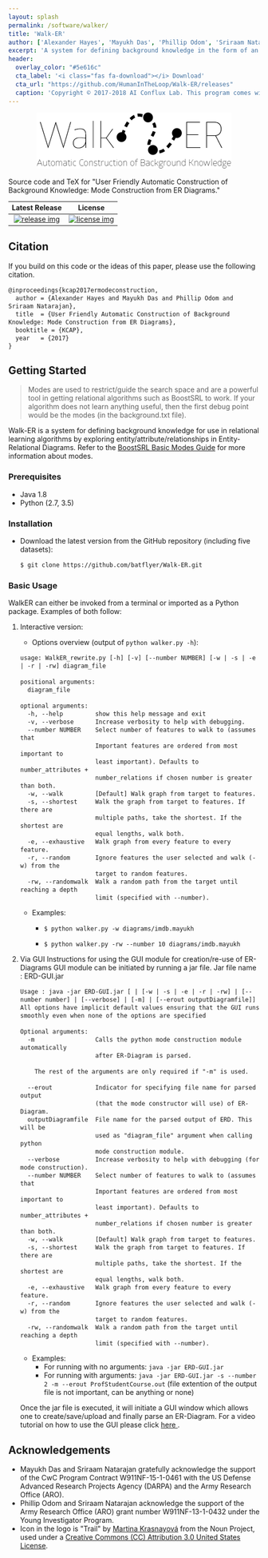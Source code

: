 ```yaml
---
layout: splash
permalink: /software/walker/
title: 'Walk-ER'
author: ['Alexander Hayes', 'Mayukh Das', 'Phillip Odom', 'Sriraam Natarajan']
excerpt: 'A system for defining background knowledge in the form of an Entity-Relational Diagrams and converting it into a BoostSRL modes file.<br /><br />{::nomarkdown}<iframe style="display: inline-block;" src="https://ghbtns.com/github-btn.html?user=HumanInTheLoop&repo=Walk-ER&type=star&count=true&size=large" frameborder="0" width="120px" height="30px"></iframe> <iframe style="display: inline-block;" src="https://ghbtns.com/github-btn.html?user=HumanInTheLoop&repo=Walk-ER&type=fork&count=true&size=large" frameborder="0" scrolling="0" width="158px" height="30px"></iframe>{:/nomarkdown}'
header:
  overlay_color: "#5e616c"
  cta_label: '<i class="fas fa-download"></i> Download'
  cta_url: "https://github.com/HumanInTheLoop/Walk-ER/releases"
  caption: 'Copyright © 2017-2018 AI Conflux Lab. This program comes with absolutely no warranty. This is free software, available under the terms of the GPL-3.0.'
---
```


<p align="center">
	<img src="https://github.com/HumanInTheLoop/Walk-ER/raw/master/media/WalkERLogo.png">
</p>

Source code and TeX for "User Friendly Automatic Construction of Background Knowledge: Mode Construction from ER Diagrams."

| Latest Release | License |
| :---: | :---: |
| [![release img]][release] | [![license img]][license] |

## Citation

If you build on this code or the ideas of this paper, please use the following citation.

    @inproceedings{kcap2017ermodeconstruction,
      author = {Alexander Hayes and Mayukh Das and Phillip Odom and Sriraam Natarajan},
      title  = {User Friendly Automatic Construction of Background Knowledge: Mode Construction from ER Diagrams},
      booktitle = {KCAP},
      year   = {2017}
    }

## Getting Started

> Modes are used to restrict/guide the search space and are a powerful tool in getting relational algorithms such as BoostSRL to work. If your algorithm does not learn anything useful, then the first debug point would be the modes (in the background.txt file).

Walk-ER is a system for defining background knowledge for use in relational learning algorithms by exploring entity/attribute/relationships in Entity-Relational Diagrams. Refer to the [BoostSRL Basic Modes Guide](https://github.com/boost-starai/BoostSRL/wiki/Basic-Modes-Guide) for more information about modes.

### Prerequisites

* Java 1.8
* Python (2.7, 3.5)

### Installation

* Download the latest version from the GitHub repository (including five datasets):

  ```bash
  $ git clone https://github.com/batflyer/Walk-ER.git
  ```

### Basic Usage

WalkER can either be invoked from a terminal or imported as a Python package. Examples of both follow:

1. Interactive version:

   * Options overview (output of `python walker.py -h`):

   ```
   usage: WalkER_rewrite.py [-h] [-v] [--number NUMBER] [-w | -s | -e | -r | -rw] diagram_file
   
   positional arguments:
     diagram_file
   
   optional arguments:
     -h, --help         show this help message and exit
     -v, --verbose      Increase verbosity to help with debugging.
     --number NUMBER    Select number of features to walk to (assumes that
                        Important features are ordered from most important to
                        least important). Defaults to number_attributes +
                        number_relations if chosen number is greater than both.
     -w, --walk         [Default] Walk graph from target to features.
     -s, --shortest     Walk the graph from target to features. If there are
                        multiple paths, take the shortest. If the shortest are
                        equal lengths, walk both.
     -e, --exhaustive   Walk graph from every feature to every feature.
     -r, --random       Ignore features the user selected and walk (-w) from the
                        target to random features.
     -rw, --randomwalk  Walk a random path from the target until reaching a depth
                        limit (specified with --number).
   ```

   * Examples:
   
      * `$ python walker.py -w diagrams/imdb.mayukh`
      
      * `$ python walker.py -rw --number 10 diagrams/imdb.mayukh`

2. Via GUI 
	Instructions for using the GUI module for creation/re-use of ER-Diagrams
	GUI module can be initiated by running a jar file.
	Jar file name : ERD-GUI.jar

	```
	Usage : java -jar ERD-GUI.jar [ | [-w | -s | -e | -r | -rw] | [--number number] | [--verbose] | [-m] | [--erout outputDiagramfile]]
	All options have implicit default values ensuring that the GUI runs smoothly even when none of the options are specified

	Optional arguments:
	  -m				 Calls the python mode construction module automatically 
						 after ER-Diagram is parsed.
						 
		The rest of the arguments are only required if "-m" is used.
		
	  --erout 		 	 Indicator for specifying file name for parsed output 
						 (that the mode constructor will use) of ER-Diagram.
	  outputDiagramfile	 File name for the parsed output of ERD. This will be 
						 used as "diagram_file" argument when calling python 
						 mode construction module.
	  --verbose      	 Increase verbosity to help with debugging (for mode construction).
	  --number NUMBER    Select number of features to walk to (assumes that
						 Important features are ordered from most important to
						 least important). Defaults to number_attributes +
						 number_relations if chosen number is greater than both.
	  -w, --walk         [Default] Walk graph from target to features.
	  -s, --shortest     Walk the graph from target to features. If there are
						 multiple paths, take the shortest. If the shortest are
						 equal lengths, walk both.
	  -e, --exhaustive   Walk graph from every feature to every feature.
	  -r, --random       Ignore features the user selected and walk (-w) from the
						 target to random features.
	  -rw, --randomwalk  Walk a random path from the target until reaching a depth
						 limit (specified with --number).
	```				 
	* Examples:
		* For running with no arguments: `java -jar ERD-GUI.jar`
		* For running with arguments: `java -jar ERD-GUI.jar -s --number 2 -m --erout ProfStudentCourse.out`
		(file extention of the output file is not important, can be anything or none)

	Once the jar file is executed, it will initiate a GUI window which allows one to create/save/upload and finally parse an ER-Diagram. 
	For a video tutorial on how to use the GUI please click <a href = "https://www.dropbox.com/s/zmeol2dtyogh5u7/Entity%20Relationship%20Models%20-%20yFiles%20for%20Java%2012_20_2017%2010_09_35%20AM.mp4?dl=0"> here </a>.

## Acknowledgements

* Mayukh Das and Sriraam Natarajan gratefully acknowledge the support of the CwC Program Contract W911NF-15-1-0461 with the US Defense Advanced Research Projects Agency (DARPA) and the Army Research Office (ARO).
* Phillip Odom and Sriraam Natarajan acknowledge the support of the Army Research Office (ARO) grant number W911NF-13-1-0432 under the Young Investigator Program.
* Icon in the logo is "Trail" by [Martina Krasnayová](https://thenounproject.com/bubblee.tinka/) from the Noun Project, used under a [Creative Commons (CC) Attribution 3.0 United States License](https://creativecommons.org/licenses/by/3.0/us/).

[license]:https://github.com/HumanInTheLoop/Walk-ER/blob/master/LICENSE
[license img]:https://img.shields.io/github/license/HumanInTheLoop/Walk-ER.svg

[release]:https://github.com/HumanInTheLoop/Walk-ER/releases
[release img]:https://img.shields.io/github/tag/HumanInTheLoop/Walk-ER.svg
